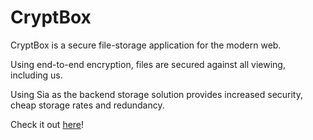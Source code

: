 # CryptBox

CryptBox is a secure file-storage application for the modern web.

Using end-to-end encryption, files are secured against all viewing, including us.

Using Sia as the backend storage solution provides increased security, cheap storage rates and redundancy.

Check it out [here](https://github.com/Riolku/cryptbox)!
